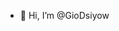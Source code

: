- 👋 Hi, I’m @GioDsiyow

<!---
GioDsiyow/GioDsiyow is a ✨ special ✨ repository because its `README.md` (this file) appears on your GitHub profile.
You can click the Preview link to take a look at your changes.
--->
